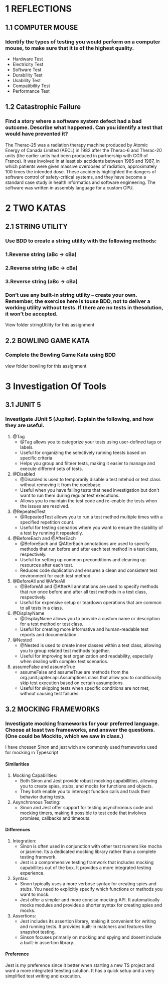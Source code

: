 # 1 REFLECTIONS
## 1.1 COMPUTER MOUSE 
### Identify the types of testing you would perform on a computer mouse, to make sure that it is of the highest quality. 

* Hardware Test
* Electricity Test
* Software Test
* Durability Test
* Usability Test
* Compatibility Test
* Performance Test

## 1.2 Catastrophic Failure
### Find a story where a software system defect had a bad outcome. Describe what happened. Can you identify a test that would have prevented it? 

The Therac-25 was a radiation therapy machine produced by Atomic Energy of Canada Limited (AECL) in 1982 after the Therac-6 and Therac-20 units (the earlier units had been produced in partnership with CGR of France). It was involved in at least six accidents between 1985 and 1987, in which patients were given massive overdoses of radiation, approximately 100 times the intended dose. These accidents highlighted the dangers of software control of safety-critical systems, and they have become a standard case study in health informatics and software engineering. The software was written in assembly language for a custom CPU.

# 2 TWO KATAS 
## 2.1 STRING UTILITY
### Use BDD to create a string utility with the following methods: 
### 1.Reverse string (aBc -> cBa)
### 2.Reverse string (aBc -> cBa)
### 3.Reverse string (aBc -> cBa)
### Don’t use any built-in string utility – create your own. Remember, the exercise here is touse BDD, not to deliver a working utility without tests. If there are no tests in thesolution, it won’t be accepted. 

View folder stringUtility for this assignment

## 2.2 BOWLING GAME KATA 
### Complete the Bowling Game Kata using BDD
view folder bowling for this assignment

# 3 Investigation Of Tools
## 3.1 JUNIT 5 
### Investigate JUnit 5 (Jupiter). Explain the following, and how they are useful. 
1. @Tag
   - @Tag allows you to categorize your tests using user-defined tags or labels.
   - Useful for organizing the selectively running teests based on specific criteria
   - Helps you group and filteer tests, making it easier to manage and execute different sets of tests.
2. @Disabled
   - @Disabled is used to temporarily disable a test mtehod or test class without removing it from the codebase.
   - Useful when you have failing tests that need investigation but don't want to run them during regular test executions.
   - Allows you to maintain the test code and re-enable the tests when the issues are resolved.
3. @RepeatedTest
   - @RepeatedTest allows you to run a test method multiple times with a specified repetition count.
   - Useful for testing scenarios where you want to ensure the stability of a test by running it repeatedly.
4. @BeforeEach and @AfterEach
   - @BeforeEach and @AfterEach annotations are used to specify methods that run before and after each test method in a test class, respectively.
   - Useful for setting up common preconditions and cleaning up resources after each test.
   - Reduces code duplication and ensures a clean and consistent test environment for each test method.
5. @BeforeAll and @AfterAll
   - @BeforeAll and @AfterAll annotations are used to specify methods that run once before and after all test methods in a test class, respectively.
   - Useful for expensive setup or teardown operations that are common to all tests in a class.
6. @DisplayName
   - @DisplayName allows you to provide a custom name or description for a test method or test class.
   - Useful for creating more informative and human-readable test reports and documentation.
7. @Nested
   - @Nested is used to create inner classes within a test class, allowing you to group related test methods together.
   - Useful for improving test organization and readability, especially when dealing with complex test scenarios.
8. assumeFalse and assumeTrue
   - assumeFalse and assumeTrue are methods from the org.junit.jupiter.api.Assumptions class that allow you to conditionally skip test execution based on certain assumptions.
   - Useful for skipping tests when specific conditions are not met, without causing test failures.

## 3.2 MOCKING FRAMEWORKS 
### Investigate mocking frameworks for your preferred language. Choose at least two frameworks, and answer the questions. (One could be Mockito, which we saw in class.) 

I have chossen Sinon and jest wich are commonly used frameworks used for mocking in Typescript

#### Similarities 

1. Mocking Capabilities:
   - Both Sinon and Jest provide robust mocking capabillities, allowing you to create spies, stubs, and mocks for functions and objects.
   - They both enable you to intercept function calls and track their behavior during tests.
2. Asynchronous Testing:
   - Sinon and Jest offer support for testing asynchronous code and mocking timers, making it possible to test code that invlolves promises, callbacks and timeouts.

#### Differences

1. Integration:
   - Sinon is often used in conjunction with other test runners like mocha or jasmine. Its a dedicated mocking library rather than a complete testing framwork.
   - Jest is a comprehensive testing framwork that includes mocking capabillites out of the box. It provides a more integrated testing experience.
2. Syntax:
   - Sinon typically uses a more verbose syntax for creating spies and stubs. You need to explicitly specify which functions or methods you want to mock.
   - Jest offer a simpler and more concise mocking API. It automatically mocks modules and provides a shorter syntax for creating spies and mocks.
3. Assertions:
   - Jest includes its assertion library, making it convenient for writing and running tests. It provides built-in matchers and features like snapshot testing.
   - Sinson focuses primarily on mocking and spying and dosent include a built-in assertion library.

#### Preference

Jest is my preference since it better when starting a new TS project and want a more integrated teesting solution. It has a quick setup and a very simplified test writing and execution.





